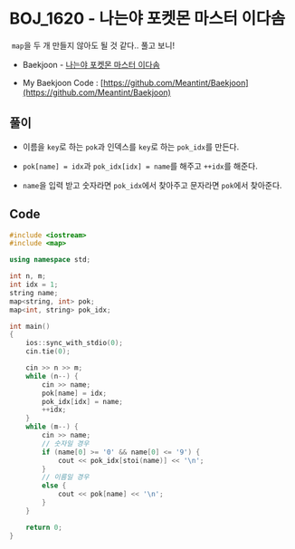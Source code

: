 # BOJ_1620 - 나는야 포켓몬 마스터 이다솜

&nbsp;`map`을 두 개 만들지 않아도 될 것 같다.. 풀고 보니!

- Baekjoon - [나는야 포켓몬 마스터 이다솜](https://www.acmicpc.net/problem/1620)

- My Baekjoon Code : [https://github.com/Meantint/Baekjoon](https://github.com/Meantint/Baekjoon)

## 풀이

- 이름을 `key`로 하는 `pok`과 인덱스를 `key`로 하는 `pok_idx`를 만든다.

- `pok[name] = idx`과 `pok_idx[idx] = name`를 해주고 `++idx`를 해준다.

- `name`을 입력 받고 숫자라면 `pok_idx`에서 찾아주고 문자라면 `pok`에서 찾아준다.

## Code

```cpp
#include <iostream>
#include <map>

using namespace std;

int n, m;
int idx = 1;
string name;
map<string, int> pok;
map<int, string> pok_idx;

int main()
{
    ios::sync_with_stdio(0);
    cin.tie(0);

    cin >> n >> m;
    while (n--) {
        cin >> name;
        pok[name] = idx;
        pok_idx[idx] = name;
        ++idx;
    }
    while (m--) {
        cin >> name;
        // 숫자일 경우
        if (name[0] >= '0' && name[0] <= '9') {
            cout << pok_idx[stoi(name)] << '\n';
        }
        // 이름일 경우
        else {
            cout << pok[name] << '\n';
        }
    }

    return 0;
}
```
